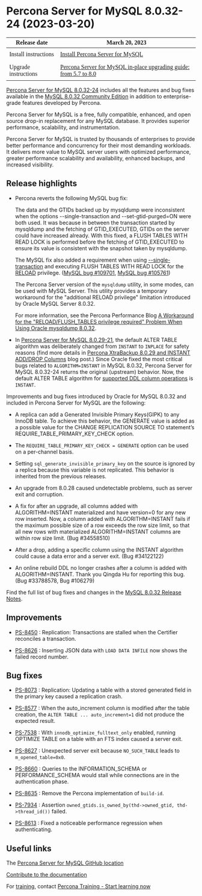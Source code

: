# Percona Server for MySQL 8.0.32-24 (2023-03-20)

<style>
    table {
        width=50%’;
        font-family: Poppins;
    }
    table td {
        border: 0px;
        padding: 8px;
    }
</style>

| Release date | March 20, 2023 |
|--- | --- |
| Install instructions | [Install Percona Server for MySQL](https://docs.percona.com/percona-server/8.0/installation.html) |
| Upgrade instructions | [Percona Server for MySQL in-place upgrading guide: from 5.7 to 8.0](https://docs.percona.com/percona-server/8.0/upgrade.html) |

[Percona Server for MySQL 8.0.32-24](https://www.percona.com/software/mysql-database/percona-server) includes all the features and bug fixes available in the
[MySQL 8.0.32 Community Edition](https://dev.mysql.com/doc/relnotes/mysql/8.0/en/news-8-0-32.html)
in addition to enterprise-grade features developed by Percona.

Percona Server for MySQL is a free, fully compatible, enhanced, and open
source drop-in replacement for any MySQL database. It provides superior
performance, scalability, and instrumentation.

Percona Server for MySQL is trusted by thousands of enterprises to provide
better performance and concurrency for their most demanding workloads. It
delivers more value to MySQL server users with optimized performance,
greater performance scalability and availability, enhanced backups, and
increased visibility.

## Release highlights

* Percona reverts the following MySQL bug fix:

    The data and the GTIDs backed up by mysqldump were inconsistent when the options --single-transaction and --set-gtid-purged=ON were both used. It was because in between the transaction started by mysqldump and the fetching of GTID_EXECUTED, GTIDs on the server could have increased already. With this fixed, a FLUSH TABLES WITH READ LOCK is performed before the fetching of GTID_EXECUTED to ensure its value is consistent with the snapshot taken by mysqldump.

    The MySQL fix also added a requirement when using [--single-transaction](https://dev.mysql.com/doc/refman/8.0/en/mysqldump.html#option_mysqldump_single-transaction) and executing FLUSH TABLES WITH READ LOCK for the [RELOAD](https://dev.mysql.com/doc/refman/8.0/en/privileges-provided.html#priv_reload) privilege. ([MySQL bug #109701](https://bugs.mysql.com/bug.php?id=109701), [MySQL bug #105761](https://bugs.mysql.com/bug.php?id=105761))

    The Percona Server version of the `mysqldump` utility, in some modes, can be used with MySQL Server. This utility provides a temporary workaround for the "additional RELOAD privilege" limitation introduced by Oracle MySQL Server 8.0.32. 

    For more information, see the Percona Performance Blog [A Workaround for the "RELOAD/FLUSH_TABLES privilege required" Problem When Using Oracle mysqldump 8.0.32](https://www.percona.com/blog/workaround-for-the-reload-flush_tables-privilege-required-problem-when-using-oracle-mysqldump-8-0-32/).

* In [Percona Server for MySQL 8.0.29-21](8.0.29-21.md), the default ALTER TABLE algorithm was deliberately changed from `INSTANT` to `INPLACE` for safety reasons (find more details in [Percona XtraBackup 8.0.29 and INSTANT ADD/DROP Columns](https://www.percona.com/blog/percona-xtrabackup-8-0-29-and-instant-add-drop-columns/) blog post.) Since Oracle fixed the most critical bugs related to `ALGORITHM=INSTANT` in MySQL 8.0.32, Percona Server for MySQL 8.0.32-24 returns the original (upstream) behavior. Now, the default ALTER TABLE algorithm for [supported DDL column operations](https://dev.mysql.com/doc/refman/8.0/en/innodb-online-ddl-operations.html) is `INSTANT`.  

Improvements and bug fixes introduced by Oracle for MySQL 8.0.32 and included in Percona Server for MySQL are the following:

* A replica can add a Generated Invisible Primary Keys(GIPK) to any InnoDB table. To achieve this behavior, the GENERATE value is added as a possible value for the CHANGE REPLICATION SOURCE TO statement’s REQUIRE_TABLE_PRIMARY_KEY_CHECK option.

* The `REQUIRE_TABLE_PRIMARY_KEY_CHECK = GENERATE` option can be used on a per-channel basis.

* Setting `sql_generate_invisible_primary_key` on the source is ignored by a replica because this variable is not replicated. This behavior is inherited from the previous releases.

* An upgrade from 8.0.28 caused undetectable problems, such as server exit and corruption.

* A fix for after an upgrade, all columns added with ALGORITHM=INSTANT materialized and have version=0 for any new row inserted. Now, a column added with ALGORITHM=INSTANT fails if the maximum possible size of a row exceeds the row size limit, so that all new rows with materialized ALGORITHM=INSTANT columns are within row size limit. (Bug #34558510)

* After a drop, adding a specific column using the INSTANT algorithm could cause a data error and a server exit. (Bug #34122122)

* An online rebuild DDL no longer crashes after a column is added with ALGORITHM=INSTANT. Thank you Qingda Hu for reporting this bug. (Bug #33788578, Bug #106279)

Find the full list of bug fixes and changes in the [MySQL 8.0.32 Release Notes](https://dev.mysql.com/doc/relnotes/mysql/8.0/en/news-8-0-32.html).

## Improvements

* [PS-8450](https://jira.percona.com/browse/PS-8450) : Replication: Transactions are stalled when the Certifier reconciles a transaction.

* [PS-8626](https://jira.percona.com/browse/PS-8626) : Inserting JSON data with `LOAD DATA INFILE` now shows the failed record number.

## Bug fixes

* [PS-8073](https://jira.percona.com/browse/PS-8073) : Replication: Updating a table with a stored generated field in the primary key caused a replication crash.

* [PS-8577](https://jira.percona.com/browse/PS-8577) : When the auto_increment column is modified after the table creation, the `ALTER TABLE ... auto_increment=1` did not produce the expected result.

* [PS-7538](https://jira.percona.com/browse/PS-7538) : With `innodb_optimize_fulltext_only` enabled, running OPTIMIZE TABLE on a table with an FTS index caused a server exit.

* [PS-8627](https://jira.percona.com/browse/PS-8627) : Unexpected server exit because `NO_SUCH_TABLE` leads to `m_opened_table=0x0`.

* [PS-8660](https://jira.percona.com/browse/PS-8660) : Queries to the INFORMATION_SCHEMA or PERFORMANCE_SCHEMA would stall while connections are in the authentication phase.

* [PS-8635](https://jira.percona.com/browse/PS-8635) : Remove the Percona implementation of `build-id`.

* [PS-7934](https://jira.percona.com/browse/PS-7934) : Assertion `owned_gtids.is_owned_by(thd->owned_gtid, thd->thread_id())` failed.

* [PS-8613](https://jira.percona.com/browse/PS-8613) : Fixed a noticeable performance regression when authenticating.

## Useful links

The [Percona Server for MySQL GitHub location](https://github.com/percona/percona-server)

[Contribute to the documentation](https://github.com/percona/psmysql-docs/blob/8.0/contributing.md)

For [training](https://www.percona.com/training), contact [Percona Training - Start learning now](https://learn.percona.com/contact-me)
